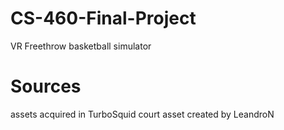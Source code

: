 # CS-460-Final-Project
VR Freethrow basketball simulator


# Sources 
assets acquired in TurboSquid
court asset created by LeandroN 